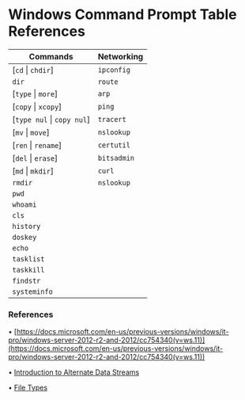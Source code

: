 # Windows Command Prompt Table References

|Commands|Networking|
|---|---|
|[`cd` \| `chdir`]|`ipconfig`|
|`dir`|`route`|
|[`type` \| `more`]|`arp`|
|[`copy` \| `xcopy`]|`ping`|
|[`type nul` \| `copy nul`]|`tracert`|
|[`mv` \| `move`]|`nslookup`|
|[`ren` \| `rename`]|`certutil`|
|[`del` \| `erase`]|`bitsadmin`|
|[`md` \| `mkdir`]|`curl`|
|`rmdir`|`nslookup`|
|`pwd`||
|`whoami`||
|`cls`||
|`history`||
|`doskey`||
|`echo`||
|`tasklist`||
|`taskkill`||
|`findstr`||
|`systeminfo`||

### References

• [https://docs.microsoft.com/en-us/previous-versions/windows/it-pro/windows-server-2012-r2-and-2012/cc754340(v=ws.11)](https://docs.microsoft.com/en-us/previous-versions/windows/it-pro/windows-server-2012-r2-and-2012/cc754340(v=ws.11))

• [Introduction to Alternate Data Streams](https://blog.malwarebytes.com/101/2015/07/introduction-to-alternate-data-streams/)

• [File Types](https://www.bencteux.fr/posts/filetypes/)